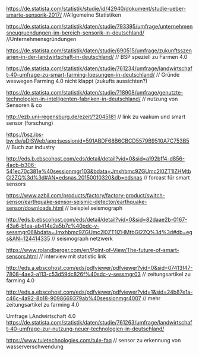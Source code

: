 https://de.statista.com/statistik/studie/id/42940/dokument/studie-ueber-smarte-sensorik-2017/  //Allgemeine Statistiken

https://de.statista.com/statistik/daten/studie/793395/umfrage/unternehmensneugruendungen-im-bereich-sensorik-in-deutschland/  //Unternehmensgründungen

https://de.statista.com/statistik/daten/studie/690515/umfrage/zukunftsszenarien-in-der-landwirtschaft-in-deutschland/ // BSP speziell zu Farmen 4.0

https://de.statista.com/statistik/daten/studie/761234/umfrage/landwirtschaft-40-umfrage-zu-smart-farming-loesungen-in-deutschland/ // Gründe weswegen Farming 4.0 nicht klappt (zukufts aussichten?)

https://de.statista.com/statistik/daten/studie/718908/umfrage/genutzte-technologien-in-intelligenten-fabriken-in-deutschland/ // nutzung von Sensoren & co


http://ezb.uni-regensburg.de/ezeit/?2045181 // link zu vaakum und smart sensor (forschung)

https://bsz.ibs-bw.de/aDISWeb/app;jsessionid=591ABDF68B6CBCD5579B9510A7C753B5 // Buch zur industry

http://eds.b.ebscohost.com/eds/detail/detail?vid=0&sid=a192bff4-d856-4acb-b306-541ec70c381e%40sessionmgr103&bdata=Jmxhbmc9ZGUmc2l0ZT1lZHMtbGl2ZQ%3d%3d#AN=edsnas.20150010320&db=edsnas // forcast für smart sensors

https://www.azbil.com/products/factory/factory-product/switch-sensor/earthquake-sensor-seismic-detector/earthquake-sensor/downloads.html // beispiel seismograph

http://eds.b.ebscohost.com/eds/detail/detail?vid=0&sid=82daae2b-0167-43a6-b1ea-ab414e2a5b7c%40pdc-v-sessmgr06&bdata=Jmxhbmc9ZGUmc2l0ZT1lZHMtbGl2ZQ%3d%3d#db=egs&AN=124414335 // seismograph netzwerk

https://www.rolandberger.com/en/Point-of-View/The-future-of-smart-sensors.html // interview mit statistic link

http://eds.a.ebscohost.com/eds/pdfviewer/pdfviewer?vid=0&sid=07413f47-7808-4ae3-a113-c53d59dc826f%40sdc-v-sessmgr03 // zeitungsartikel zu farming 4.0

http://eds.a.ebscohost.com/eds/pdfviewer/pdfviewer?vid=1&sid=24b87e1a-c46c-4a92-8b18-9098669379ab%40sessionmgr4007 // mehr zeitungsartikel zu farming 4.0

Umfrage LAndwirtschaft 4.0
https://de.statista.com/statistik/daten/studie/761263/umfrage/landwirtschaft-40-umfrage-zur-nutzung-neuer-technologien-in-deutschland/

https://www.tuletechnologies.com/tule-faq // sensor zu erkennung von wasserverschwendung
